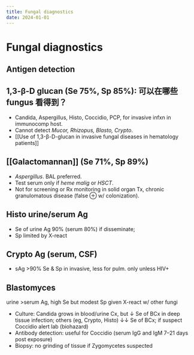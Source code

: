 ```yaml
---
title: Fungal diagnostics
date: 2024-01-01
---
```


# Fungal diagnostics

## Antigen detection

## 1,3-β-D glucan (Se 75%, Sp 85%): 可以在哪些 fungus 看得到？

- Candida, Aspergillus, Histo, Coccidio, PCP, for invasive infxn in immunocomp host.
- Cannot detect _Mucor, Rhizopus, Blasto, Crypto_.
- [[Use of 1,3-β-D-glucan in invasive fungal diseases in hematology patients]]

## [[Galactomannan]] (Se 71%, Sp 89%)

- _Aspergillus_. BAL preferred.
- Test serum only if _heme malig_ or _HSCT_.
- Not for screening or Rx monitoring in solid organ Tx, chronic granulomatous disease (false ⊕ w/ colonization).

## Histo urine/serum Ag

- Se of urine Ag 90% (serum 80%) if disseminate;
- Sp limited by X-react

## Crypto Ag (serum, CSF)

- sAg >90% Se & Sp in invasive, less for pulm. only unless HIV+

## Blastomyces

urine >serum Ag, high Se but modest Sp given X-react w/ other fungi

- Culture: Candida grows in blood/urine Cx, but ↓ Se of BCx in deep tissue infection; others (eg, Crypto, Histo) ↓↓ Se of BCx; if suspect Coccidio alert lab (biohazard)
- Antibody detection: useful for Coccidio (serum IgG and IgM 7–21 days post exposure)
- Biopsy: no grinding of tissue if Zygomycetes suspected
